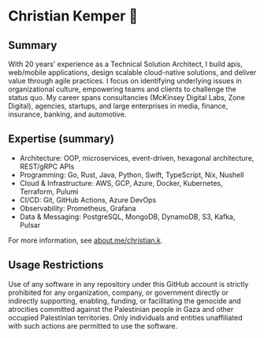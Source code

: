 # Christian Kemper 🍉

## Summary
With 20 years’ experience as a Technical Solution Architect, I build apis, web/mobile applications, design scalable cloud-native solutions, and deliver value through agile practices. I focus on identifying underlying issues in organizational culture, empowering teams and clients to challenge the status quo. My career spans consultancies (McKinsey Digital Labs, Zone Digital), agencies, startups, and large enterprises in media, finance, insurance, banking, and automotive.

## Expertise (summary)
- Architecture: OOP, microservices, event-driven, hexagonal architecture, REST/gRPC APIs
- Programming: Go, Rust, Java, Python, Swift, TypeScript, Nix, Nushell
- Cloud & Infrastructure: AWS, GCP, Azure, Docker, Kubernetes, Terraform, Pulumi
- CI/CD: Git, GitHub Actions, Azure DevOps
- Observability: Prometheus, Grafana
- Data & Messaging: PostgreSQL, MongoDB, DynamoDB, S3, Kafka, Pulsar

For more information, see [about.me/christian.k](https://about.me/christian.k).

## Usage Restrictions
Use of any software in any repository under this GitHub account is strictly prohibited for any organization, company, or government directly or indirectly supporting, enabling, funding, or facilitating the genocide and atrocities committed against the Palestinian people in Gaza and other occupied Palestinian territories. Only individuals and entities unaffiliated with such actions are permitted to use the software.
